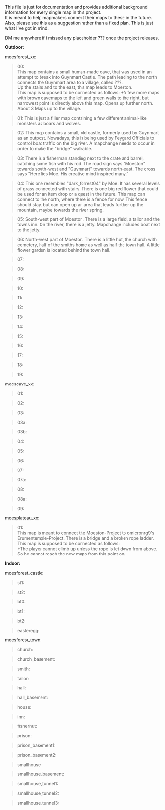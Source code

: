 This file is just for documentation and provides additional background information for every single map in this project.  
It is meant to help mapmakers connect their maps to these in the future. Also, please see this as a suggestion rather than a fixed plan. This is just what I've got in mind.  
  
DM me anywhere if i missed any placeholder ??? once the project releases.  
  
**Outdoor:**
  
moesforest_xx:  
> 00:  
> This map contains a small human-made cave, that was used in an attempt to break into Guynmart Castle. The path leading to the north connects the Guynmart area to a village, called ???.  
> Up the stairs and to the east, this map leads to Moeston.  
> This map is supposed to be connected as follows:
> +A few more maps with brown cavemaps to the left and green walls to the right, but narrowest point is directly above this map. Opens up further north. About 3 Maps up to the village.  

> 01:
> This is just a filler map containing a few different animal-like monsters as boars and wolves.

> 02:
> This map contains a small, old castle, formerly used by Guynmart as an outpost. Nowadays, this is being used by Feygard Officials to control boat traffic on the big river.
> A mapchange needs to occur in order to make the "bridge" walkable.

> 03:
> There is a fisherman standing next to the crate and barrel, catching some fish with his rod. The road sign says "Moeston" towards south-west and "Guynmart" towards north-east.
> The cross says "Here lies Moe. His creative mind inspired many."

> 04:
> This one resembles "dark_forrest04" by Moe. It has several levels of grass connected with stairs. There is one big red flower that could be used for an item drop or a quest in the future.
> This map can connect to the north, where there is a fence for now. This fence should stay, but can open up an area that leads further up the mountain, maybe towards the river spring.

> 05:
> South-west part of Moeston. There is a large field, a tailor and the towns inn. On the river, there is a jetty. Mapchange includes boat next to the jetty.
  
> 06:
> North-west part of Moeston. There is a little hut, the church with cemetery, half of the smiths home as well as half the town hall. A little flower garden is located behind the town hall.
  
> 07:
> 
  
> 08:
> 
  
> 09:
> 
  
> 10:
> 
  
> 11:
> 
  
> 12:
> 
  
> 13:
> 
  
> 14:
> 
  
> 15:
> 
  
> 16:
> 
  
> 17:
> 
  
> 18:
> 
  
> 19:
> 
  
moescave_xx:  
> 01:  
  
> 02:
> 
  
> 03:
> 
  
> 03a:
> 
  
> 03b:
> 
  
> 04:
> 
  
> 05:
> 
  
> 06:
> 
  
> 07:
> 
  
> 07a:
> 
  
> 08:
> 
  
> 08a:
> 
  
> 09:
> 
  
moesplateau_xx:  
> 01:  
> This map is meant to connect the Moeston-Project to omicronrg9's Erumentemple-Project. There is a bridge and a broken rope ladder.  
> This map is supposed to be connected as follows:  
> +The player cannot climb up unless the rope is let down from above. So he cannot reach the new maps from this point on.
  
**Indoor:**
  
moesforest_castle:
> st1:
> 
  
> st2:
> 
  
> bt0:
> 
  
> bt1:
> 
  
> bt2:
> 
  
> easteregg:
> 
  
moesforest_town:
> church:
> 
  
> church_basement:
> 
  
> smith:
> 
  
> tailor:
> 
  
> hall:
> 
  
> hall_basement:
> 
  
> house:
> 
  
> inn:
> 
  
> fisherhut:
> 
  
> prison:
> 
  
> prison_basement1:
> 
  
> prison_basement2:
> 
  
> smallhouse:
> 
  
> smallhouse_basement:
> 
  
> smallhouse_tunnel1:
> 
  
> smallhouse_tunnel2:
> 
  
> smallhouse_tunnel3:
> 
  
